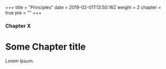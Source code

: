 +++
title = "Principles"
date = 2019-02-01T13:50:16Z
weight = 2
chapter = true
pre = "<i class='fas fa-circle-notch'></i>"
+++

### Chapter X

# Some Chapter title

Lorem Ipsum.
